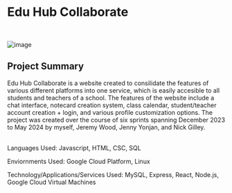 

<h1>Edu Hub Collaborate</h1>
<br />

![image](https://github.com/user-attachments/assets/f954b536-d764-41a4-ad4a-3870c07e1437)


<h2>Project Summary</h2>
Edu Hub Collaborate is a website created to consilidate the features of various different platforms into one service, which is easily accesible to all students and teachers of a school. The features of the website include a chat interface, notecard creation system, class calendar, student/teacher account creation + login, and various profile customization options. The project was created over the course of six sprints spanning December 2023 to May 2024 by myself, Jeremy Wood, Jenny Yonjan, and Nick Gilley. <br /> <br />

Languages Used: Javascript, HTML, CSC, SQL

Enviornments Used: Google Cloud Platform, Linux

Technology/Applications/Services Used: MySQL, Express, React, Node.js, Google Cloud Virtual Machines



